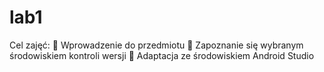 # lab1
Cel zajęć:
 Wprowadzenie do przedmiotu
 Zapoznanie się wybranym środowiskiem kontroli wersji
 Adaptacja ze środowiskiem Android Studio

